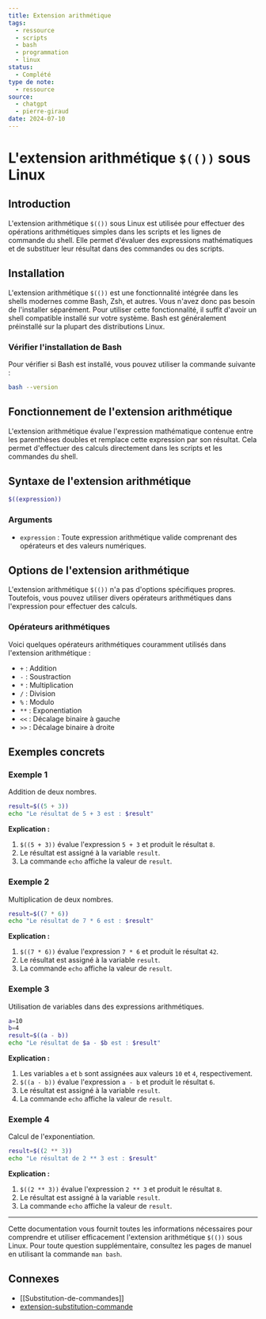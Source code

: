```yaml
---
title: Extension arithmétique
tags:
  - ressource
  - scripts
  - bash
  - programmation
  - linux
status:
  - Complété
type de note:
  - ressource
source:
  - chatgpt
  - pierre-giraud
date: 2024-07-10
---
```

# L'extension arithmétique `$(())` sous Linux

## Introduction

L'extension arithmétique `$(())` sous Linux est utilisée pour effectuer des opérations arithmétiques simples dans les scripts et les lignes de commande du shell. Elle permet d'évaluer des expressions mathématiques et de substituer leur résultat dans des commandes ou des scripts.

## Installation

L'extension arithmétique `$(())` est une fonctionnalité intégrée dans les shells modernes comme Bash, Zsh, et autres. Vous n'avez donc pas besoin de l'installer séparément. Pour utiliser cette fonctionnalité, il suffit d'avoir un shell compatible installé sur votre système. Bash est généralement préinstallé sur la plupart des distributions Linux.

### Vérifier l'installation de Bash

Pour vérifier si Bash est installé, vous pouvez utiliser la commande suivante :

```bash
bash --version
```

## Fonctionnement de l'extension arithmétique

L'extension arithmétique évalue l'expression mathématique contenue entre les parenthèses doubles et remplace cette expression par son résultat. Cela permet d'effectuer des calculs directement dans les scripts et les commandes du shell.

## Syntaxe de l'extension arithmétique

```bash
$((expression))
```

### Arguments

- `expression` : Toute expression arithmétique valide comprenant des opérateurs et des valeurs numériques.

## Options de l'extension arithmétique

L'extension arithmétique `$(())` n'a pas d'options spécifiques propres. Toutefois, vous pouvez utiliser divers opérateurs arithmétiques dans l'expression pour effectuer des calculs.

### Opérateurs arithmétiques

Voici quelques opérateurs arithmétiques couramment utilisés dans l'extension arithmétique :

- `+` : Addition
- `-` : Soustraction
- `*` : Multiplication
- `/` : Division
- `%` : Modulo
- `**` : Exponentiation
- `<<` : Décalage binaire à gauche
- `>>` : Décalage binaire à droite

## Exemples concrets

### Exemple 1

Addition de deux nombres.

```bash
result=$((5 + 3))
echo "Le résultat de 5 + 3 est : $result"
```

**Explication :**

1. `$((5 + 3))` évalue l'expression `5 + 3` et produit le résultat `8`.
2. Le résultat est assigné à la variable `result`.
3. La commande `echo` affiche la valeur de `result`.

### Exemple 2

Multiplication de deux nombres.

```bash
result=$((7 * 6))
echo "Le résultat de 7 * 6 est : $result"
```

**Explication :**

1. `$((7 * 6))` évalue l'expression `7 * 6` et produit le résultat `42`.
2. Le résultat est assigné à la variable `result`.
3. La commande `echo` affiche la valeur de `result`.

### Exemple 3

Utilisation de variables dans des expressions arithmétiques.

```bash
a=10
b=4
result=$((a - b))
echo "Le résultat de $a - $b est : $result"
```

**Explication :**

1. Les variables `a` et `b` sont assignées aux valeurs `10` et `4`, respectivement.
2. `$((a - b))` évalue l'expression `a - b` et produit le résultat `6`.
3. Le résultat est assigné à la variable `result`.
4. La commande `echo` affiche la valeur de `result`.

### Exemple 4

Calcul de l'exponentiation.

```bash
result=$((2 ** 3))
echo "Le résultat de 2 ** 3 est : $result"
```

**Explication :**

1. `$((2 ** 3))` évalue l'expression `2 ** 3` et produit le résultat `8`.
2. Le résultat est assigné à la variable `result`.
3. La commande `echo` affiche la valeur de `result`.

---

Cette documentation vous fournit toutes les informations nécessaires pour comprendre et utiliser efficacement l'extension arithmétique `$(())` sous Linux. Pour toute question supplémentaire, consultez les pages de manuel en utilisant la commande `man bash`.

## Connexes
- [[Substitution-de-commandes]]
- [extension-substitution-commande](https://www.pierre-giraud.com/shell-bash/extension-substitution-commande/)